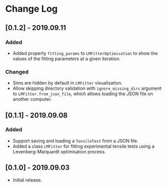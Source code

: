 # Change Log

## [0.1.2] - 2019.09.11

### Added

- Added property `fitting_params` to `LMFitterOptimisation` to show the values of the fitting parameters at a given iteration.

### Changed

- Sims are hidden by default in `LMFitter` visualisation.
- Allow skipping directory validation with `ignore_missing_dirs` argument to `LMFitter.from_json_file`, which allows loading the JSON file on another computer.

## [0.1.1] - 2019.09.08

### Added

- Support saving and loading a `TensileTest` from a JSON file.
- Added a class `LMFitter` for fitting experimental tensile tests using a Levenberg-Marquardt optimisation process.

## [0.1.0] - 2019.09.03

- Initial release.
